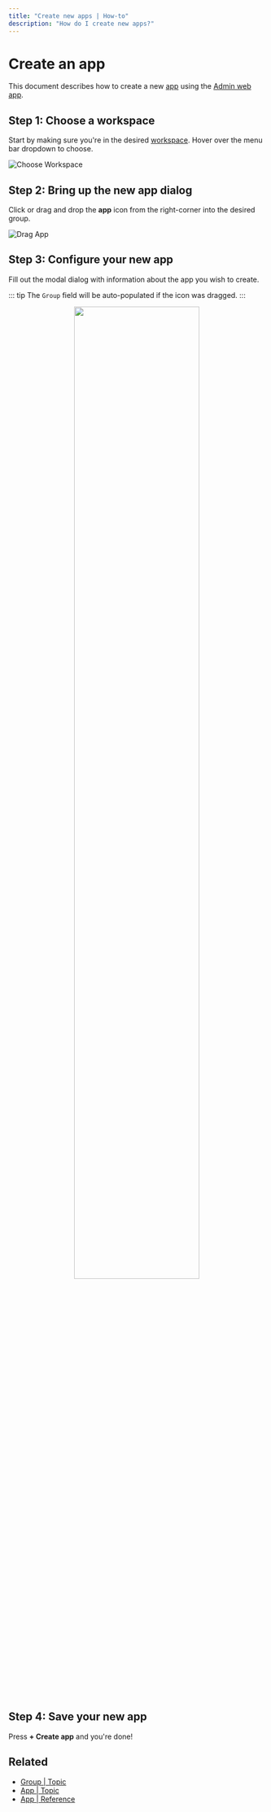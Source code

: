 ```yaml
---
title: "Create new apps | How-to"
description: "How do I create new apps?"
---
```


# Create an app

This document describes how to create a new [app](/topic/apps/) using the [Admin web app](https://web.routegy.com).

## Step 1: Choose a workspace

Start by making sure you're in the desired [workspace](/reference/workspaces/). Hover over the menu bar dropdown to choose.

![Choose Workspace](/images/navigation/choose-workspace-dropdown.png)

## Step 2: Bring up the new app dialog

Click or drag and drop the **app** icon from the right-corner into the desired group.

![Drag App](/images/tree/office-drag-drop-app.png)

## Step 3: Configure your new app

Fill out the modal dialog with information about the app you wish to create.

::: tip
  The `Group` field will be auto-populated if the icon was dragged.
:::

<p align="center">
  <img src="/images/modals/office-1st-conf-room-101-create-app.png" width="70%">
</p>

## Step 4: Save your new app

Press **+ Create app** and you're done!

## Related

* [Group | Topic](/topic/groups/)
* [App | Topic](/topic/apps/)
* [App | Reference](/reference/apps/)

